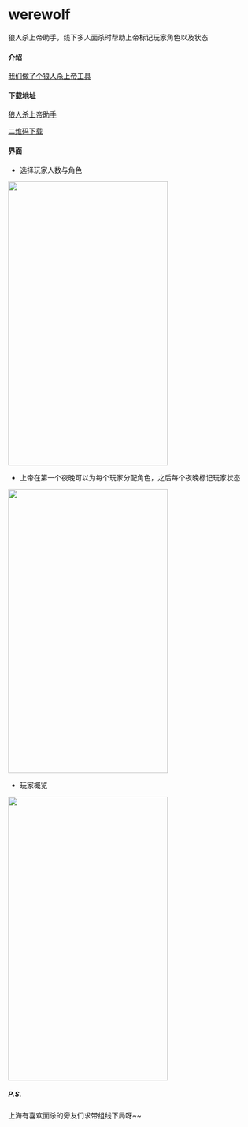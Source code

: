 # werewolf

狼人杀上帝助手，线下多人面杀时帮助上帝标记玩家角色以及状态

#### 介绍

[我们做了个狼人杀上帝工具](http://www.jianshu.com/p/2b6734a10a81)

#### 下载地址

[狼人杀上帝助手](https://github.com/mavsforlife/werewolf/releases/tag/1.0)

[二维码下载](http://fir.im/ltqf)

#### 界面

- 选择玩家人数与角色

<img src="https://raw.githubusercontent.com/mavsforlife/werewolf/master/app/src/main/assets/wolves_1.png" width = "324" height = "576"/>

- 上帝在第一个夜晚可以为每个玩家分配角色，之后每个夜晚标记玩家状态

<img src="https://raw.githubusercontent.com/mavsforlife/werewolf/master/app/src/main/assets/wolves_3.png" width = "324" height = "576"/>

- 玩家概览

<img src="https://raw.githubusercontent.com/mavsforlife/werewolf/master/app/src/main/assets/wolves_2.png" width = "324" height = "576"/>

##### P.S.

上海有喜欢面杀的旁友们求带组线下局呀~~
